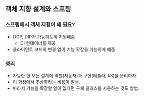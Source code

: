## 객체 지향 설계와 스프링

### 스프링에서 객체 지향이 왜 필요?
- OCP, DIP가 가능하도록 지원해줌
  - DI 컨테이너를 제공
- 클라이언트 코드의 변경 없이 기능 확장을 가능하게 해줌

### 정리
- 가능한 한 모든 설계에 역할(자동차)과 구현(테슬라, k3)을 분리하자.
- 이 과정에서 추상화라는 비용이 발생.
- 따라서 기능을 확장할 일이 없다면 구체 클래스를 사용하는 것도 방법.






